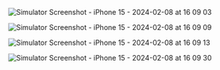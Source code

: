 ![Simulator Screenshot - iPhone 15 - 2024-02-08 at 16 09 03](https://github.com/AgathaLuana-01/imhere/assets/106383836/960d9e17-3ccb-48d7-a335-79e12870c340)

![Simulator Screenshot - iPhone 15 - 2024-02-08 at 16 09 09](https://github.com/AgathaLuana-01/imhere/assets/106383836/a27e4e49-c71c-4824-9c82-32a5ee83e59c)

![Simulator Screenshot - iPhone 15 - 2024-02-08 at 16 09 13](https://github.com/AgathaLuana-01/imhere/assets/106383836/cbe9bff3-130a-49c5-8c8c-4f2c26dd9b1f)

![Simulator Screenshot - iPhone 15 - 2024-02-08 at 16 09 30](https://github.com/AgathaLuana-01/imhere/assets/106383836/98779f40-6972-4a99-af09-2aba6cf81142)
